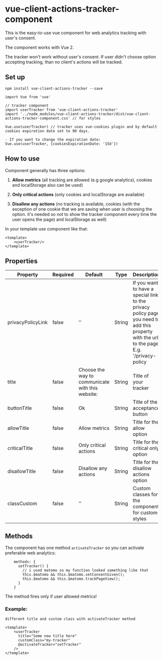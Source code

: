 # vue-client-actions-tracker-component

This is the easy-to-use vue component for web analytics tracking with user's consent.

The component works with Vue 2.

The tracker won't work without user's consent. If user didn't choose option accepting tracking, than no client's actions will be tracked.


## Set up

```
npm install vue-client-actions-tracker --save

import Vue from 'vue'

// tracker component
import userTracker from 'vue-client-actions-tracker'
import '../node_modules/vue-client-actions-tracker/dist/vue-client-actions-tracker-component.css' // for styles

Vue.use(userTracker) // tracker uses vue-cookies plugin and by default cookies expiration date set to 90 days.

- If you want to change the expiration date: 
Vue.use(userTracker, {cookiesExpirationDate: '15d'})

```

## How to use

Component generally has three options:

1. **Allow metrics** (all tracking are allowed (e.g google analytics), cookies and localStorage also can be used)

2. **Only critical actions** (only cookies and localStorage are available)

3. **Disallow any actions** (no tracking is available, cookies (with the exception of one cookie that we are saving when user is choosing the option. it's needed so not to show the tracker component every time the user opens the page) and localStorage as well)


In your template use component like that: 

```
<template>
    <userTracker/>
</template>

```

## Properties

| Property          | Required | Default                                          | Type   | Description                                                                                                                                 |
|-------------------|----------|--------------------------------------------------|--------|---------------------------------------------------------------------------------------------------------------------------------------------|
| privacyPolicyLink | false    | ''                                               | String | If you want to have a special link to the privacy policy page you need to add this property with the url to the page. E.g. '/privacy-policy |
| title             | false    | Choose the way to communicate with this website: | String | Title of your tracker                                                                                                                       |
| buttonTitle       | false    | Ok                                               | String | Title of the acceptance button                                                                                                              |
| allowTitle        | false    | Allow metrics                                    | String | Title for the allow option                                                                                                                  |
| criticalTitle     | false    | Only critical actions                            | String | Title for the critical only option                                                                                                          |
| disallowTitle     | false    | Disallow any actions                             | String | Title for the disallow actions option                                                                                                       |
| classCustom       | false    | ''                                               | String | Custom classes for the component for custom styles                                                                                          |


## Methods

The component has one method `activateTracker` so you can activate preferable web analytics:

```
    methods: {
      setTracker() {
        // i used matomo so my function looked something like that
        this.$matomo && this.$matomo.setConsentGiven();
        this.$matomo && this.$matomo.trackPageView();
      }
    }
```

The method fires only if user allowed metrics!

### Example: 

`different title and custom class with activateTracker method`

```
<template>
    <userTracker
      title="Some new title here"
      customClass="my-tracker"
      @activateTracker="setTracker"
    />
</template>
```





